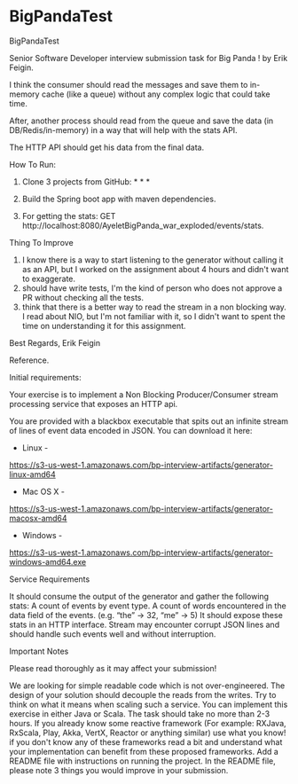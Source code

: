 # BigPandaTest
BigPandaTest

Senior Software Developer interview submission task for Big Panda !
by Erik Feigin.


I think the consumer should read the messages and save them to in-memory cache (like a queue) without any complex logic that could take time.

After, another process should read from the queue and save the data (in DB/Redis/in-memory) in a way that will help with the stats API.

The HTTP API should get his data from the final data.

How To Run:

1. Clone 3 projects from GitHub:
		*
		*
		*

2. Build the Spring boot app with maven dependencies.

3. For getting the stats: GET http://localhost:8080/AyeletBigPanda_war_exploded/events/stats.

Thing To Improve

1. I know there is a way to start listening to the generator without calling it as an API, but I worked on the assignment about 4 hours and didn't want to exaggerate.
2.  should have write tests, I'm the kind of person who does not approve a PR without checking all the tests.
3. think that there is a better way to read the stream in a non blocking way. I read about NIO, but I'm not familiar with it, so I didn't want to spent the time on understanding it for this assignment.


Best Regards,
Erik Feigin



Reference.

Initial requirements:

Your exercise is to implement a Non Blocking Producer/Consumer stream processing service that exposes an HTTP api.





You are provided with a blackbox executable that spits out an infinite stream of lines of event data encoded in JSON. You can download it here:





* Linux -

https://s3-us-west-1.amazonaws.com/bp-interview-artifacts/generator-linux-amd64





* Mac OS X -

https://s3-us-west-1.amazonaws.com/bp-interview-artifacts/generator-macosx-amd64





* Windows -

https://s3-us-west-1.amazonaws.com/bp-interview-artifacts/generator-windows-amd64.exe





Service Requirements



It should consume the output of the generator and gather the following stats:
A count of events by event type.
A count of words encountered in the data field of the events. (e.g. “the” → 32, “me” → 5)
It should expose these stats in an HTTP interface.
Stream may encounter corrupt JSON lines and should handle such events well and without interruption.


Important Notes



Please read thoroughly as it may affect your submission!


We are looking for simple readable code which is not over-engineered.
The design of your solution should decouple the reads from the writes. Try to think on what it means when scaling such a service.
You can implement this exercise in either Java or Scala.
The task should take no more than 2-3 hours.
If you already know some reactive framework (For example: RXJava, RxScala, Play, Akka, VertX, Reactor or anything similar) use what you know! if you don't know any of these frameworks read a bit and understand what your implementation can benefit from these proposed frameworks.
Add a README file with instructions on running the project. In the README file, please note 3 things you would improve in your submission.

